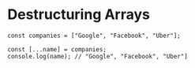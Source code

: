 # Destructuring Arrays
```
const companies = ["Google", "Facebook", "Uber"];

const [...name] = companies;
console.log(name); // "Google", "Facebook", "Uber"]
```